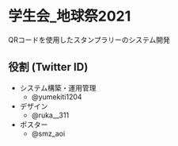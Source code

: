# 学生会_地球祭2021

QRコードを使用したスタンプラリーのシステム開発

## 役割 (Twitter ID)
- システム構築・運用管理
  - @yumekiti1204
- デザイン
  - @ruka__311
- ポスター
  - @smz_aoi
